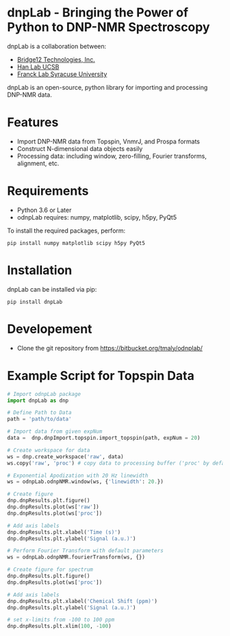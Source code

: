 # dnpLab - Bringing the Power of Python to DNP-NMR Spectroscopy

dnpLab is a collaboration between:
- [Bridge12 Technologies, Inc.](http://www.bridge12.com/)
- [Han Lab UCSB](https://han.chem.ucsb.edu/)
- [Franck Lab Syracuse University](https://jmfrancklab.github.io/)

dnpLab is an open-source, python library for importing and processing DNP-NMR data.

# Features

  - Import DNP-NMR data from Topspin, VnmrJ, and Prospa formats
  - Construct N-dimensional data objects easily
  - Processing data: including window, zero-filling, Fourier transforms, alignment, etc.

# Requirements

  - Python 3.6 or Later
  - odnpLab requires: numpy, matplotlib, scipy, h5py, PyQt5

To install the required packages, perform:
```console
pip install numpy matplotlib scipy h5py PyQt5
```

# Installation

dnpLab can be installed via pip:

```console
pip install dnpLab
```

# Developement 

  - Clone the git repository from https://bitbucket.org/tmaly/odnplab/

# Example Script for Topspin Data

```python
# Import odnpLab package
import dnpLab as dnp

# Define Path to Data
path = 'path/to/data'

# Import data from given expNum
data =  dnp.dnpImport.topspin.import_topspin(path, expNum = 20)

# Create workspace for data
ws = dnp.create_workspace('raw', data)
ws.copy('raw', 'proc') # copy data to processing buffer ('proc' by default)

# Exponential Apodization with 20 Hz linewidth
ws = odnpLab.odnpNMR.window(ws, {'linewidth': 20.})

# Create figure
dnp.dnpResults.plt.figure()
dnp.dnpResults.plot(ws['raw'])
dnp.dnpResults.plot(ws['proc'])

# Add axis labels
dnp.dnpResults.plt.xlabel('Time (s)')
dnp.dnpResults.plt.ylabel('Signal (a.u.)')

# Perform Fourier Transform with default parameters
ws = odnpLab.odnpNMR.fourierTransform(ws, {})

# Create figure for spectrum
dnp.dnpResults.plt.figure()
dnp.dnpResults.plot(ws['proc'])

# Add axis labels
dnp.dnpResults.plt.xlabel('Chemical Shift (ppm)')
dnp.dnpResults.plt.ylabel('Signal (a.u.)')

# set x-limits from -100 to 100 ppm
dnp.dnpResults.plt.xlim(100, -100)
```

